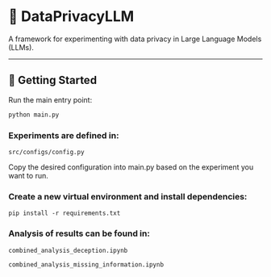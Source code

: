 # 📘 DataPrivacyLLM

A framework for experimenting with data privacy in Large Language Models (LLMs).

---

## 🚀 Getting Started

Run the main entry point:

```bash
python main.py
```

### Experiments are defined in: 

```
src/configs/config.py
```
Copy the desired configuration into main.py based on the experiment you want to run.

### Create a new virtual environment and install dependencies:
``` 
pip install -r requirements.txt
```

### Analysis of results can be found in:

```
combined_analysis_deception.ipynb
```

```
combined_analysis_missing_information.ipynb
```